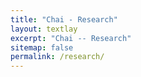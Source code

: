 ```yaml
---
title: "Chai - Research"
layout: textlay
excerpt: "Chai -- Research"
sitemap: false
permalink: /research/
---
```




